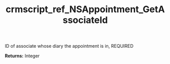 ﻿---
title: crmscript_ref_NSAppointment_GetAssociateId
description: Integer NSAppointment.GetAssociateId()
intellisense: NSAppointment.GetAssociateId
keywords: NSAppointment, GetAssociateId
so.topic: reference
---

ID of associate whose diary the appointment is in, REQUIRED

**Returns:** Integer


